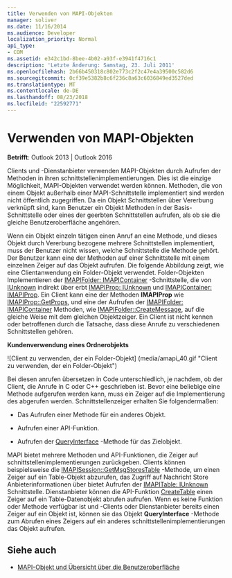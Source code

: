 ```yaml
---
title: Verwenden von MAPI-Objekten
manager: soliver
ms.date: 11/16/2014
ms.audience: Developer
localization_priority: Normal
api_type:
- COM
ms.assetid: e342c1bd-8bee-4b02-a93f-e3941f4716c1
description: 'Letzte Änderung: Samstag, 23. Juli 2011'
ms.openlocfilehash: 2b66b450318c802e773c2f2c47e4a39500c582d6
ms.sourcegitcommit: 0cf39e5382b8c6f236c8a63c6036849ed3527ded
ms.translationtype: MT
ms.contentlocale: de-DE
ms.lasthandoff: 08/23/2018
ms.locfileid: "22592771"
---
```

# <a name="using-mapi-objects"></a>Verwenden von MAPI-Objekten

**Betrifft**: Outlook 2013 | Outlook 2016 
  
Clients und -Dienstanbieter verwenden MAPI-Objekten durch Aufrufen der Methoden in ihren schnittstellenimplementierungen. Dies ist die einzige Möglichkeit, MAPI-Objekten verwendet werden können. Methoden, die von einem Objekt außerhalb einer MAPI-Schnittstelle implementiert sind werden nicht öffentlich zugegriffen. Da ein Objekt Schnittstellen über Vererbung verknüpft sind, kann Benutzer ein Objekt Methoden in der Basis-Schnittstelle oder eines der geerbten Schnittstellen aufrufen, als ob sie die gleiche Benutzeroberfläche angehören. 
  
Wenn ein Objekt einzeln tätigen einen Anruf an eine Methode, und dieses Objekt durch Vererbung bezogene mehrere Schnittstellen implementiert, muss der Benutzer nicht wissen, welche Schnittstelle die Methode gehört. Der Benutzer kann eine der Methoden auf einer Schnittstelle mit einem einzelnen Zeiger auf das Objekt aufrufen. Die folgende Abbildung zeigt, wie eine Clientanwendung ein Folder-Objekt verwendet. Folder-Objekten Implementieren der [IMAPIFolder: IMAPIContainer](imapifolderimapicontainer.md) -Schnittstelle, die von [IUnknown](http://msdn.microsoft.com/library/33f1d79a-33fc-4ce5-a372-e08bda378332%28Office.15%29.aspx) indirekt über erbt [IMAPIProp: IUnknown](imapipropiunknown.md) und [IMAPIContainer: IMAPIProp](imapicontainerimapiprop.md). Ein Client kann eine der Methoden **IMAPIProp** wie [IMAPIProp::GetProps](imapiprop-getprops.md), und eine der Aufrufen der [IMAPIFolder: IMAPIContainer](imapifolderimapicontainer.md) Methoden, wie [IMAPIFolder::CreateMessage](imapifolder-createmessage.md), auf die gleiche Weise mit dem gleichen Objektzeiger. Ein Client ist nicht kennen oder betroffenen durch die Tatsache, dass diese Anrufe zu verschiedenen Schnittstellen gehören.
  
**Kundenverwendung eines Ordnerobjekts**
  
![Client zu verwenden, der ein Folder-Objekt] (media/amapi_40.gif "Client zu verwenden, der ein Folder-Objekt")
  
Bei diesen anrufen übersetzen in Code unterschiedlich, je nachdem, ob der Client, die Anrufe in C oder C++ geschrieben ist. Bevor eine beliebige eine Methode aufgerufen werden kann, muss ein Zeiger auf die Implementierung des abgerufen werden. Schnittstellenzeiger erhalten Sie folgendermaßen:
  
- Das Aufrufen einer Methode für ein anderes Objekt.
    
- Aufrufen einer API-Funktion.
    
- Aufrufen der [QueryInterface](http://msdn.microsoft.com/library/54d5ff80-18db-43f2-b636-f93ac053146d%28Office.15%29.aspx) -Methode für das Zielobjekt. 
    
MAPI bietet mehrere Methoden und API-Funktionen, die Zeiger auf schnittstellenimplementierungen zurückgeben. Clients können beispielsweise die [IMAPISession::GetMsgStoresTable](imapisession-getmsgstorestable.md) -Methode, um einen Zeiger auf ein Table-Objekt abzurufen, das Zugriff auf Nachricht Store Anbieterinformationen über bietet Aufrufen der [IMAPITable: IUnknown](imapitableiunknown.md) Schnittstelle. Dienstanbieter können die API-Funktion [CreateTable](createtable.md) einen Zeiger auf ein Table-Datenobjekt abrufen aufrufen. Wenn es keine Funktion oder Methode verfügbar ist und -Clients oder Dienstanbieter bereits einen Zeiger auf ein Objekt ist, können sie das Objekt **QueryInterface** -Methode zum Abrufen eines Zeigers auf ein anderes schnittstellenimplementierungen das Objekt aufrufen. 
  
## <a name="see-also"></a>Siehe auch

- [MAPI-Objekt und Übersicht über die Benutzeroberfläche](mapi-object-and-interface-overview.md)

